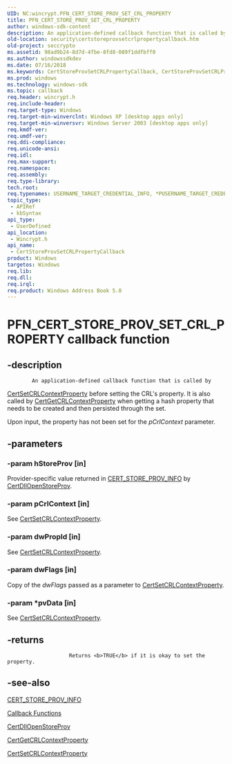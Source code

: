 ```yaml
---
UID: NC:wincrypt.PFN_CERT_STORE_PROV_SET_CRL_PROPERTY
title: PFN_CERT_STORE_PROV_SET_CRL_PROPERTY
author: windows-sdk-content
description: An application-defined callback function that is called by CertSetCRLContextProperty before setting the CRL's property.
old-location: security\certstoreprovsetcrlpropertycallback.htm
old-project: seccrypto
ms.assetid: 98ad9b24-8d7d-4fbe-8fd8-089f1ddfbff0
ms.author: windowssdkdev
ms.date: 07/16/2018
ms.keywords: CertStoreProvSetCRLPropertyCallback, CertStoreProvSetCRLPropertyCallback callback, CertStoreProvSetCRLPropertyCallback callback function [Security], PFN_CERT_STORE_PROV_SET_CRL_PROPERTY, PFN_CERT_STORE_PROV_SET_CRL_PROPERTY callback function [Security], _crypto2_certstoreprovsetcrlpropertycallback, security.certstoreprovsetcrlpropertycallback, wincrypt/CertStoreProvSetCRLPropertyCallback, wincrypt/PFN_CERT_STORE_PROV_SET_CRL_PROPERTY
ms.prod: windows
ms.technology: windows-sdk
ms.topic: callback
req.header: wincrypt.h
req.include-header: 
req.target-type: Windows
req.target-min-winverclnt: Windows XP [desktop apps only]
req.target-min-winversvr: Windows Server 2003 [desktop apps only]
req.kmdf-ver: 
req.umdf-ver: 
req.ddi-compliance: 
req.unicode-ansi: 
req.idl: 
req.max-support: 
req.namespace: 
req.assembly: 
req.type-library: 
tech.root: 
req.typenames: USERNAME_TARGET_CREDENTIAL_INFO, *PUSERNAME_TARGET_CREDENTIAL_INFO
topic_type:
 - APIRef
 - kbSyntax
api_type:
 - UserDefined
api_location:
 - Wincrypt.h
api_name:
 - CertStoreProvSetCRLPropertyCallback
product: Windows
targetos: Windows
req.lib: 
req.dll: 
req.irql: 
req.product: Windows Address Book 5.0
---
```


# PFN_CERT_STORE_PROV_SET_CRL_PROPERTY callback function


## -description



			An application-defined callback function that is called by 
<a href="https://msdn.microsoft.com/7e4a0a39-ce55-4171-9b66-31c1c28d895f">CertSetCRLContextProperty</a> before setting the CRL's property. It is also called by 
<a href="https://msdn.microsoft.com/16c2cc06-28fd-42d9-a377-0df2eaeeae56">CertGetCRLContextProperty</a> when getting a hash property that needs to be created and then persisted through the set.

Upon input, the property has not been set for the <i>pCrlContext</i> parameter.


## -parameters




### -param hStoreProv [in]

Provider-specific value returned in 
<a href="https://msdn.microsoft.com/dc6789a7-09a5-467a-b2e4-16acfa25b5f6">CERT_STORE_PROV_INFO</a> by 
<a href="https://msdn.microsoft.com/2fe291dd-23e2-49df-b9e4-a4ed29667123">CertDllOpenStoreProv</a>.


### -param pCrlContext [in]

See 
<a href="https://msdn.microsoft.com/7e4a0a39-ce55-4171-9b66-31c1c28d895f">CertSetCRLContextProperty</a>.


### -param dwPropId [in]

See <a href="https://msdn.microsoft.com/7e4a0a39-ce55-4171-9b66-31c1c28d895f">CertSetCRLContextProperty</a>.


### -param dwFlags [in]

Copy of the <i>dwFlags</i> passed as a parameter to <a href="https://msdn.microsoft.com/7e4a0a39-ce55-4171-9b66-31c1c28d895f">CertSetCRLContextProperty</a>.


### -param *pvData [in]

See <a href="https://msdn.microsoft.com/7e4a0a39-ce55-4171-9b66-31c1c28d895f">CertSetCRLContextProperty</a>.


## -returns




						Returns <b>TRUE</b> if it is okay to set the property.




## -see-also




<a href="https://msdn.microsoft.com/dc6789a7-09a5-467a-b2e4-16acfa25b5f6">CERT_STORE_PROV_INFO</a>



<a href="cryptography_functions.htm">Callback Functions</a>



<a href="https://msdn.microsoft.com/2fe291dd-23e2-49df-b9e4-a4ed29667123">CertDllOpenStoreProv</a>



<a href="https://msdn.microsoft.com/16c2cc06-28fd-42d9-a377-0df2eaeeae56">CertGetCRLContextProperty</a>



<a href="https://msdn.microsoft.com/7e4a0a39-ce55-4171-9b66-31c1c28d895f">CertSetCRLContextProperty</a>
 

 

